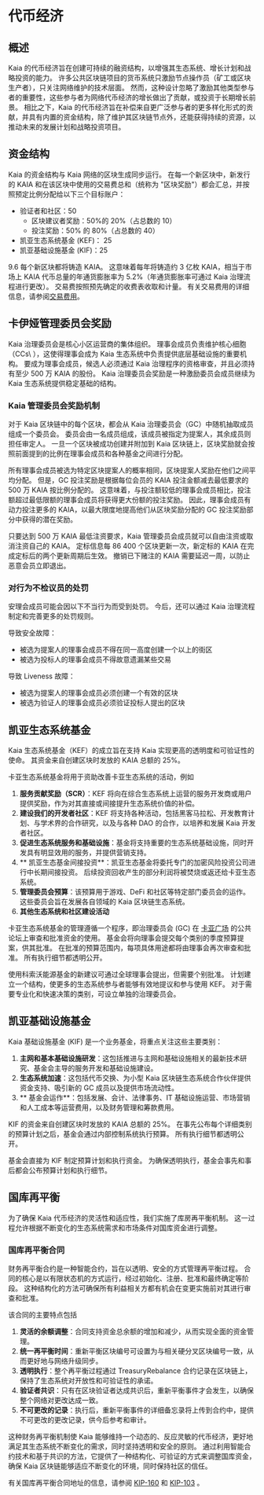 # 代币经济

## 概述<a id="overview"></a>

Kaia 的代币经济旨在创建可持续的融资结构，以增强其生态系统、增长计划和战略投资的能力。 许多公共区块链项目的货币系统只激励节点操作员（矿工或区块生产者），只关注网络维护的技术层面。 然而，这种设计忽略了激励其他类型参与者的重要性，这些参与者为网络代币经济的增长做出了贡献，或投资于长期增长前景。 相比之下，Kaia 的代币经济旨在补偿来自更广泛参与者的更多样化形式的贡献，并具有内置的资金结构，除了维护其区块链节点外，还能获得持续的资源，以推动未来的发展计划和战略投资项目。

## 资金结构<a id="funding-structure"></a>

Kaia 的资金结构与 Kaia 网络的区块生成同步运行。 在每一个新区块中，新发行的 KAIA 和在该区块中使用的交易费总和（统称为 "区块奖励"）都会汇总，并按照预定比例分配给以下三个目标账户：

- 验证者和社区：50
  - 区块建议者奖励：50%的 20%（占总数的 10）
  - 投注奖励：50% 的 80%（占总数的 40）
- 凯亚生态系统基金 (KEF)： 25
- 凯亚基础设施基金 (KIF)：25

9.6 每个新区块都将铸造 KAIA。 这意味着每年将铸造约 3 亿枚 KAIA，相当于市场上 KAIA 代币总量的年通货膨胀率为 5.2%（年通货膨胀率可通过 Kaia 治理流程进行更改）。 交易费按照预先确定的收费表收取和计量。 有关交易费用的详细信息，请参阅[交易费用](../transaction-fees/transaction-fees.md)。

## 卡伊娅管理委员会奖励<a id="kaia-governance-council-reward"></a>

Kaia 治理委员会是核心小区运营商的集体组织。 理事会成员负责维护核心细胞（CCs\ ），这使得理事会成为 Kaia 生态系统中负责提供底层基础设施的重要机构。 要成为理事会成员，候选人必须通过 Kaia 治理程序的资格审查，并且必须持有至少 500 万 KAIA 的股份。 Kaia 治理委员会奖励是一种激励委员会成员继续为 Kaia 生态系统提供稳定基础的结构。

### Kaia 管理委员会奖励机制<a id="kaia-governance-council-reward-mechanism"></a>

对于 Kaia 区块链中的每个区块，都会从 Kaia 治理委员会（GC）中随机抽取成员组成一个委员会。 委员会由一名成员组成，该成员被指定为提案人，其余成员则担任审定人。 一旦一个区块被成功创建并附加到 Kaia 区块链上，区块奖励就会按照前面提到的比例在理事会成员和各种基金之间进行分配。

所有理事会成员被选为特定区块提案人的概率相同，区块提案人奖励在他们之间平均分配。 但是，GC 投注奖励是根据每位会员的 KAIA 投注金额减去最低要求的 500 万 KAIA 按比例分配的。 这意味着，与投注额较低的理事会成员相比，投注额超过最低限额的理事会成员将获得更大份额的投注奖励。 因此，理事会成员有动力投注更多的 KAIA，以最大限度地提高他们从区块奖励分配的 GC 投注奖励部分中获得的潜在奖励。

只要达到 500 万 KAIA 最低注资要求，Kaia 管理委员会成员就可以自由注资或取消注资自己的 KAIA。 定标信息每 86 400 个区块更新一次，新定标的 KAIA 在完成定标后的两个更新周期后生效。 撤销已下赌注的 KAIA 需要延迟一周，以防止恶意会员立即退出。

### 对行为不检议员的处罚<a id="penalty-for-misbehaving-council-members"></a>

安理会成员可能会因以下不当行为而受到处罚。 今后，还可以通过 Kaia 治理流程制定和完善更多的处罚规则。

导致安全故障：

- 被选为提案人的理事会成员不得在同一高度创建一个以上的街区
- 被选为投标人的理事会成员不得故意遗漏某些交易

导致 Liveness 故障：

- 被选为提案人的理事会成员必须创建一个有效的区块
- 被选为验证人的理事会成员必须验证投标人提出的区块

## 凯亚生态系统基金<a id="kaia-ecosystem-fund"></a>

Kaia 生态系统基金（KEF）的成立旨在支持 Kaia 实现更高的透明度和可验证性的使命。 其资金来自创建区块时发放的 KAIA 总额的 25%。

卡亚生态系统基金将用于资助改善卡亚生态系统的活动，例如

1. **服务贡献奖励（SCR）**：KEF 将向在综合生态系统上运营的服务开发商或用户提供奖励，作为对其直接或间接提升生态系统价值的补偿。
2. **建设我们的开发者社区**：KEF 将支持各种活动，包括黑客马拉松、开发教育计划、与学术界的合作研究，以及与各种 DAO 的合作，以培养和发展 Kaia 开发者社区。
3. **促进生态系统服务和基础设施**：基金将支持重要的生态系统基础设施，同时开发具有明显效用的服务，并提供营销支持。
4. \*\* 凯亚生态基金间接投资\*\*：凯亚生态基金将委托专门的加密风险投资公司进行中长期间接投资。 后续投资回收产生的部分利润将被焚烧或返还给卡亚生态系统。
5. **管理委员会预算**：该预算用于游戏、DeFi 和社区等特定部门委员会的运作。 这些委员会旨在发展各自领域的 Kaia 区块链生态系统。
6. **其他生态系统和社区建设活动**

卡亚生态系统基金的管理遵循一个程序，即治理委员会 (GC) 在 [卡亚广场](https://square.klaytn.foundation/Home) 的公共论坛上审查和批准资金的使用。 基金会将向理事会提交每个类别的季度预算提案，供其批准。 在批准的预算范围内，每项具体用途都将由理事会再次审查和批准。 所有执行细节都透明公开。

使用科索沃能源基金的新建议可通过全球理事会提出，但需要个别批准。 计划建立一个结构，使更多的生态系统参与者能够有效地提议和参与使用 KEF。 对于需要专业化和快速决策的类别，可设立单独的治理委员会。

## 凯亚基础设施基金<a id="kaia-infrastructure-fund"></a>

Kaia 基础设施基金 (KIF) 是一个业务基金，将重点关注这些主要类别：

1. **主网和基本基础设施研发**：这包括推进与主网和基础设施相关的最新技术研究、基金会主导的服务开发和基础设施建设。
2. **生态系统加速**：这包括代币交换、为小型 Kaia 区块链生态系统合作伙伴提供资金支持、吸引新的 GC 成员以及提供市场流动性。
3. \*\* 基金会运作\*\*：包括发展、会计、法律事务、IT 基础设施运营、市场营销和人工成本等运营费用，以及财务管理和筹款费用。

KIF 的资金来自创建区块时发放的 KAIA 总额的 25%。 在事先公布每个详细类别的预算计划之后，基金会通过内部控制系统执行预算。 所有执行细节都透明公开。

基金会直接为 KIF 制定预算计划和执行资金。 为确保透明执行，基金会事先和事后都会公布预算计划和执行细节。

## 国库再平衡

为了确保 Kaia 代币经济的灵活性和适应性，我们实施了库房再平衡机制。 这一过程允许根据不断变化的生态系统需求和市场条件对国库资金进行调整。

### 国库再平衡合同

财务再平衡合约是一种智能合约，旨在以透明、安全的方式管理再平衡过程。 合同的核心是以有限状态机的方式运行，经过初始化、注册、批准和最终确定等阶段。 这种结构化的方法可确保所有利益相关方都有机会在变更实施前对其进行审查和批准。

该合同的主要特点包括

1. **灵活的余额调整**：合同支持资金总余额的增加和减少，从而实现全面的资金管理。
2. **统一再平衡时间**：重新平衡区块编号可设置为与相关硬分叉区块编号一致，从而更好地与网络升级同步。
3. **透明执行**：整个再平衡过程通过 TreasuryRebalance 合约记录在区块链上，保持了生态系统对开放性和可验证性的承诺。
4. **验证者共识**：只有在区块验证者达成共识后，重新平衡事件才会发生，以确保整个网络对更改达成一致。
5. **不可更改的记录**：执行后，重新平衡事件的详细备忘录将上传到合约中，提供不可更改的更改记录，供今后参考和审计。

这种财务再平衡机制使 Kaia 能够维持一个动态的、反应灵敏的代币经济，更好地满足其生态系统不断变化的需求，同时坚持透明和安全的原则。 通过利用智能合约技术和基于共识的方法，它提供了一种结构化、可验证的方式来调整国库资金，确保 Kaia 区块链能够适应不断变化的环境，同时保持社区的信任。

有关国库再平衡合同地址的信息，请参阅 [KIP-160](../governance/governance-by-kip.md#kip-160-an-update-on-treasury-fund-rebalancing) 和 [KIP-103](../governance/governance-by-kip.md#kip-103-treasury-fund-rebalancing) 。
